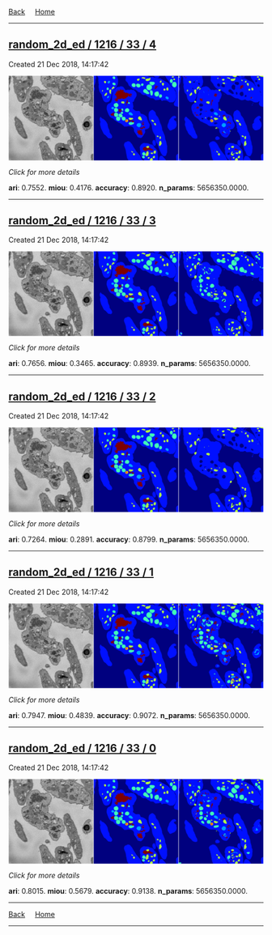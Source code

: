 
[Back](..)&nbsp;&nbsp;&nbsp;&nbsp;&nbsp;[Home](https://leapmanlab.github.io/snapshots)

---

<div class="summary"><a href="4"><h2>random_2d_ed / 1216 / 33 / 4</h2></a><p>Created 21 Dec 2018, 14:17:42
</p><a href="4"><img src="4/media/summary.png" align="center"></a><p>
<i>Click for more details</i>
</p></div>

**ari**: 0.7552. **miou**: 0.4176. **accuracy**: 0.8920. **n_params**: 5656350.0000. 

---

<div class="summary"><a href="3"><h2>random_2d_ed / 1216 / 33 / 3</h2></a><p>Created 21 Dec 2018, 14:17:42
</p><a href="3"><img src="3/media/summary.png" align="center"></a><p>
<i>Click for more details</i>
</p></div>

**ari**: 0.7656. **miou**: 0.3465. **accuracy**: 0.8939. **n_params**: 5656350.0000. 

---

<div class="summary"><a href="2"><h2>random_2d_ed / 1216 / 33 / 2</h2></a><p>Created 21 Dec 2018, 14:17:42
</p><a href="2"><img src="2/media/summary.png" align="center"></a><p>
<i>Click for more details</i>
</p></div>

**ari**: 0.7264. **miou**: 0.2891. **accuracy**: 0.8799. **n_params**: 5656350.0000. 

---

<div class="summary"><a href="1"><h2>random_2d_ed / 1216 / 33 / 1</h2></a><p>Created 21 Dec 2018, 14:17:42
</p><a href="1"><img src="1/media/summary.png" align="center"></a><p>
<i>Click for more details</i>
</p></div>

**ari**: 0.7947. **miou**: 0.4839. **accuracy**: 0.9072. **n_params**: 5656350.0000. 

---

<div class="summary"><a href="0"><h2>random_2d_ed / 1216 / 33 / 0</h2></a><p>Created 21 Dec 2018, 14:17:42
</p><a href="0"><img src="0/media/summary.png" align="center"></a><p>
<i>Click for more details</i>
</p></div>

**ari**: 0.8015. **miou**: 0.5679. **accuracy**: 0.9138. **n_params**: 5656350.0000. 

---

[Back](..)&nbsp;&nbsp;&nbsp;&nbsp;&nbsp;[Home](https://leapmanlab.github.io/snapshots)

---
